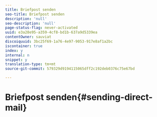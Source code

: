 ```yaml
---
title: Briefpost senden
seo-title: Briefpost senden
description: 'null'
seo-description: 'null'
page-status-flag: never-activated
uuid: e3a28e95-a359-4cf8-bd1b-637a9d5339ea
contentOwner: sauviat
discoiquuid: 3bc25f69-1a76-4e97-9053-917e8af1a2bc
iscontainer: true
index: y
internal: n
snippet: y
translation-type: tm+mt
source-git-commit: 579329d9194115065dff2c192deb0376c75e67bd

---
```



# Briefpost senden{#sending-direct-mail}

